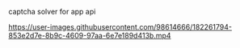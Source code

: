 captcha solver for app api


https://user-images.githubusercontent.com/98614666/182261794-853e2d7e-8b9c-4609-97aa-6e7e189d413b.mp4

